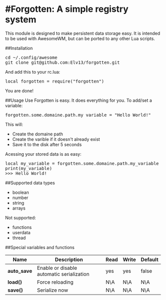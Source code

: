#Forgotten: A simple registry system
====================================

This module is designed to make persistent data storage easy. It is intended
to be used with AwesomeWM, but can be ported to any other Lua scripts.

##Installation

<pre>
cd ~/.config/awesome
git clone git@github.com:Elv13/forgotten.git
</pre>

And add this to your rc.lua:
<pre>
local forgotten = require("forgotten")
</pre>

You are done!

##Usage
Use Forgotten is easy. It does everything for you. To add/set a variable:
<pre>
forgotten.some.domaine.path.my_variable = "Hello World!"
</pre>
This will:
 * Create the domaine path
 * Create the varible if it doesn't already exist
 * Save it to the disk after 5 seconds

Acessing your stored data is as easy:
<pre>
local my_variable = forgotten.some.domaine.path.my_variable
print(my_variable)
>>> Hello World!
</pre>

##Supported data types

 * boolean
 * number
 * string
 * arrays

Not supported:
 * functions
 * userdata
 * thread

##Special variables and functions

|     Name      |                Description                | Read | Write | Default |
| ------------- | ----------------------------------------- | ---- | ----- | ------- |
| **auto_save** | Enable or disable automatic serialization | yes  | yes   | false   |
| **load()**    | Force reloading                           | N\A  | N\A   | N\A     |
| **save()**    | Serialize now                             | N\A  | N\A   | N\A     |
